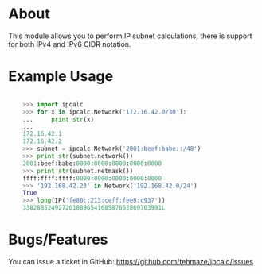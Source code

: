 About
=====

This module allows you to perform IP subnet calculations, there is support for
both IPv4 and IPv6 CIDR notation.

Example Usage
=============

```python

    >>> import ipcalc
    >>> for x in ipcalc.Network('172.16.42.0/30'):
    ...     print str(x)
    ...
    172.16.42.1
    172.16.42.2
    >>> subnet = ipcalc.Network('2001:beef:babe::/48')
    >>> print str(subnet.network())
    2001:beef:babe:0000:0000:0000:0000:0000
    >>> print str(subnet.netmask())
    ffff:ffff:ffff:0000:0000:0000:0000:0000
    >>> '192.168.42.23' in Network('192.168.42.0/24')
    True
    >>> long(IP('fe80::213:ceff:fee8:c937'))
    338288524927261089654168587652869703991L
```

Bugs/Features
=============

You can issue a ticket in GitHub: https://github.com/tehmaze/ipcalc/issues
